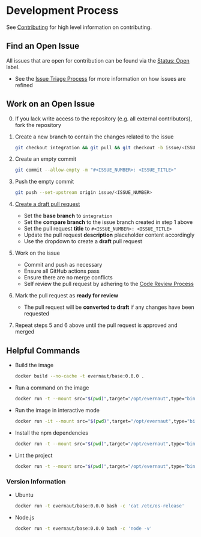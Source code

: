 # Development Process

See [Contributing](./CONTRIBUTING.md "Contributing") for high level information on contributing.

## Find an Open Issue

All issues that are open for contribution can be found via the [Status: Open](../../../labels/Status%3A%20Open "'Status: Open' Issues") label.

- See the [Issue Triage Process](./ISSUE_TRIAGE_PROCESS.md "Issue Triage Process") for more information on how issues are refined

## Work on an Open Issue

0. If you lack write access to the repository (e.g. all external contributors), fork the repository

1. Create a new branch to contain the changes related to the issue

   ```sh
   git checkout integration && git pull && git checkout -b issue/<ISSUE_NUMBER>
   ```

2. Create an empty commit

   ```sh
   git commit --allow-empty -m "#<ISSUE_NUMBER>: <ISSUE_TITLE>"
   ```

3. Push the empty commit

   ```sh
   git push --set-upstream origin issue/<ISSUE_NUMBER>
   ```

4. [Create a draft pull request](../../../compare "Create a Draft Pull Request")

   - Set the **base branch** to `integration`
   - Set the **compare branch** to the issue branch created in step 1 above
   - Set the pull request **title** to `#<ISSUE_NUMBER>: <ISSUE_TITLE>`
   - Update the pull request **description** placeholder content accordingly
   - Use the dropdown to create a **draft** pull request

5. Work on the issue

   - Commit and push as necessary
   - Ensure all GitHub actions pass
   - Ensure there are no merge conflicts
   - Self review the pull request by adhering to the [Code Review Process](./CODE_REVIEW_PROCESS.md "Code Review Process")

6. Mark the pull request as **ready for review**

   - The pull request will be **converted to draft** if any changes have been requested

7. Repeat steps 5 and 6 above until the pull request is approved and merged

## Helpful Commands

- Build the image

  ```sh
  docker build --no-cache -t evernaut/base:0.0.0 .
  ```

- Run a command on the image

  ```sh
  docker run -t --mount src="$(pwd)",target="/opt/evernaut",type="bind" evernaut/base:0.0.0 bash -c '<COMMAND>'
  ```

- Run the image in interactive mode

  ```sh
  docker run -it --mount src="$(pwd)",target="/opt/evernaut",type="bind" evernaut/base:0.0.0 bash
  ```

- Install the npm dependencies

  ```sh
  docker run -t --mount src="$(pwd)",target="/opt/evernaut",type="bind" evernaut/base:0.0.0 bash -c 'npm ci --unsafe-perm'
  ```

- Lint the project

  ```sh
  docker run -t --mount src="$(pwd)",target="/opt/evernaut",type="bind" evernaut/base:0.0.0 bash -c 'npm run lint'
  ```

### Version Information

- Ubuntu

  ```sh
  docker run -t evernaut/base:0.0.0 bash -c 'cat /etc/os-release'
  ```

- Node.js

  ```sh
  docker run -t evernaut/base:0.0.0 bash -c 'node -v'
  ```
